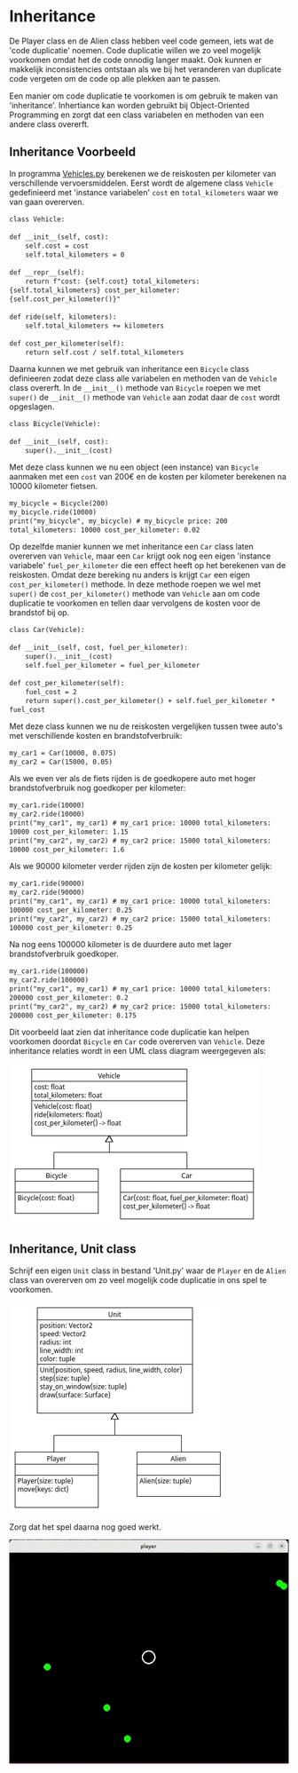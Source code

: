 # Inheritance

De Player class en de Alien class hebben veel code gemeen, iets wat de
'code duplicatie' noemen. Code duplicatie willen we zo veel mogelijk
voorkomen omdat het de code onnodig langer maakt. Ook kunnen er
makkelijk inconsistencies ontstaan als we bij het veranderen van
duplicate code vergeten om de code op alle plekken aan te passen.

Een manier om code duplicatie te voorkomen is om gebruik te maken van
'inheritance'. Inhertiance kan worden gebruikt bij Object-Oriented
Programming en zorgt dat een class variabelen en methoden van een
andere class overerft.

## Inheritance Voorbeeld

In programma [Vehicles.py](Vehicles.py) berekenen we de reiskosten per
kilometer van verschillende vervoersmiddelen. Eerst wordt de algemene
class `Vehicle` gedefinieerd met 'instance variabelen' `cost` en
`total_kilometers` waar we van gaan overerven.

    class Vehicle:

    def __init__(self, cost):
        self.cost = cost
        self.total_kilometers = 0

    def __repr__(self):
        return f"cost: {self.cost} total_kilometers: {self.total_kilometers} cost_per_kilometer: {self.cost_per_kilometer()}"
        
    def ride(self, kilometers):
        self.total_kilometers += kilometers
        
    def cost_per_kilometer(self):
        return self.cost / self.total_kilometers

Daarna kunnen we met gebruik van inheritance een `Bicycle` class
definieeren zodat deze class alle variabelen en methoden van de
`Vehicle` class overerft. In de `__init__()` methode van `Bicycle`
roepen we met `super()` de `__init__()` methode van `Vehicle` aan
zodat daar de `cost` wordt opgeslagen.

    class Bicycle(Vehicle):

    def __init__(self, cost):
        super().__init__(cost)

Met deze class kunnen we nu een object (een instance) van `Bicycle`
aanmaken met een `cost` van 200€ en de kosten per kilometer berekenen
na 10000 kilometer fietsen.

    my_bicycle = Bicycle(200)
    my_bicycle.ride(10000)
    print("my_bicycle", my_bicycle) # my_bicycle price: 200 total_kilometers: 10000 cost_per_kilometer: 0.02

Op dezelfde manier kunnen we met inheritance een `Car` class laten
overerven van `Vehicle`, maar een `Car` krijgt ook nog een eigen
'instance variabele' `fuel_per_kilometer` die een effect heeft op het
berekenen van de reiskosten. Omdat deze bereking nu anders is krijgt
`Car` een eigen `cost_per_kilometer()` methode. In deze methode roepen
we wel met `super()` de `cost_per_kilometer()` methode van `Vehicle`
aan om code duplicatie te voorkomen en tellen daar vervolgens de
kosten voor de brandstof bij op.

    class Car(Vehicle):

    def __init__(self, cost, fuel_per_kilometer):
        super().__init__(cost)
        self.fuel_per_kilometer = fuel_per_kilometer
    
    def cost_per_kilometer(self):
        fuel_cost = 2
        return super().cost_per_kilometer() + self.fuel_per_kilometer * fuel_cost

Met deze class kunnen we nu de reiskosten vergelijken tussen twee
auto's met verschillende kosten en brandstofverbruik:

    my_car1 = Car(10000, 0.075)
    my_car2 = Car(15000, 0.05)

Als we even ver als de fiets rijden is de goedkopere auto met hoger
brandstofverbruik nog goedkoper per kilometer:
    
    my_car1.ride(10000)
    my_car2.ride(10000)
    print("my_car1", my_car1) # my_car1 price: 10000 total_kilometers: 10000 cost_per_kilometer: 1.15
    print("my_car2", my_car2) # my_car2 price: 15000 total_kilometers: 10000 cost_per_kilometer: 1.6

Als we 90000 kilometer verder rijden zijn de kosten per kilometer gelijk: 

    my_car1.ride(90000)
    my_car2.ride(90000)
    print("my_car1", my_car1) # my_car1 price: 10000 total_kilometers: 100000 cost_per_kilometer: 0.25
    print("my_car2", my_car2) # my_car2 price: 15000 total_kilometers: 100000 cost_per_kilometer: 0.25

Na nog eens 100000 kilometer is de duurdere auto met lager brandstofverbruik goedkoper.

    my_car1.ride(100000)
    my_car2.ride(100000)
    print("my_car1", my_car1) # my_car1 price: 10000 total_kilometers: 200000 cost_per_kilometer: 0.2
    print("my_car2", my_car2) # my_car2 price: 15000 total_kilometers: 200000 cost_per_kilometer: 0.175

Dit voorbeeld laat zien dat inheritance code duplicatie kan helpen
voorkomen doordat `Bicycle` en `Car` code overerven van
`Vehicle`. Deze inheritance relaties wordt in een UML class diagram
weergegeven als:

![Vehicle.png](Vehicle.png)


## Inheritance, Unit class

Schrijf een eigen `Unit` class in bestand 'Unit.py' waar de `Player`
en de `Alien` class van overerven om zo veel mogelijk code duplicatie
in ons spel te voorkomen.

![Unit.png](Unit.png)

Zorg dat het spel daarna nog goed werkt.

![aliens.gif](../pygame03_aliens/aliens.gif)
